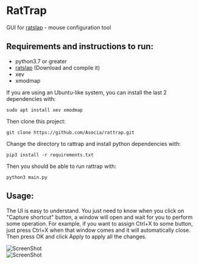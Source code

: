# RatTrap
GUI for [ratslap](https://gitlab.com/krayon/ratslap) - mouse configuration tool

## Requirements and instructions to run:
 - python3.7 or greater
 - [ratslap](https://gitlab.com/krayon/ratslap) (Download and compile it)
 - xev 
 - xmodmap


If you are using an Ubuntu-like system, you can install the last 2 dependencies with:
```
sudo apt install xev xmodmap
```

Then clone this project:
```
git clone https://github.com/Asocia/rattrap.git
```
Change the directory to rattrap and install python dependencies with:
```
pip3 install -r requirements.txt
```
Then you should be able to run rattrap with:
```
python3 main.py
```

## Usage:

The UI is easy to understand. You just need to know when you click on "Capture shortcut" button, a window will open and wait for you to perform some operation. For example, if you want to assign Ctrl+X to some button, just press Ctrl+X when that window comes and it will automatically close. Then press OK and click Apply to apply all the changes.

![ScreenShot](https://raw.github.com/Asocia/rattrap/master/images/screenshot.png)
<br>
![ScreenShot](https://raw.github.com/Asocia/rattrap/master/images/screenshot_command_editor.png)

